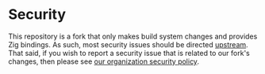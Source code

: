 # Security

This repository is a fork that only makes build system changes and provides Zig
bindings. As such, most security issues should be directed
[upstream](https://github.com/libffi/libffi). That said, if you wish to report a
security issue that is related to our fork's changes, then please see
[our organization security policy](https://github.com/vezel-dev/.github/security/policy).
